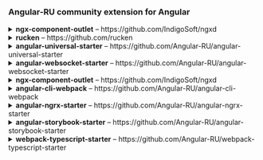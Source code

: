 ### Angular-RU community extension for Angular

<details>
  <summary><b>ngx-component-outlet</b> – https://github.com/IndigoSoft/ngxd</summary>

  Best way to quickly use Dynamic Components with Angular <br>
  ![](https://img.shields.io/github/stars/IndigoSoft/ngxd.svg?style=social&logo=github)
  
```
$ npm install --save ngx-component-outlet 
```

```html
<app-dynamic [ngxComponentOutlet]="component" [entity]="entity" (action)="onAction($event)">
  <!-- Use like NgComponentOutlet but with @Input/@Output auto bindings -->
</app-dynamic>
```

</details>

<details>
  <summary><b>rucken</b> – https://github.com/rucken</summary>
  
  Core with Admin UI for web application maked on Angular 6+  <br>
  ![](https://img.shields.io/github/stars/rucken/core-nestjs.svg?style=social&logo=github)
  
</details>

<details>
  <summary><b>angular-universal-starter</b> – https://github.com/Angular-RU/angular-universal-starter</summary>
    
   A simple Angular Universal repo with Angular 6+ <br>
   ![](https://img.shields.io/github/stars/Angular-RU/angular-universal-starter.svg?style=social&logo=github)
   
</details>


<details>
  <summary><b>angular-websocket-starter</b> – https://github.com/Angular-RU/angular-websocket-starter</summary>
    
   Angular service for WebSocket. Used Rx WebSocketSubject <br>
   ![](https://img.shields.io/github/stars/Angular-RU/angular-websocket-starter.svg?style=social&logo=github)
   
</details>


<details>
  <summary><b>ngx-component-outlet</b> – https://github.com/IndigoSoft/ngxd</summary>
    
   Best way to quickly use Dynamic Components with Angular <br>
   ![](https://img.shields.io/github/stars/IndigoSoft/ngxd.svg?style=social&logo=github)
   
</details>



<details>
  <summary><b>angular-cli-webpack</b> – https://github.com/Angular-RU/angular-cli-webpack</summary>
    
   Webpack configuration modifier for @angular/cli <br>
   ![](https://img.shields.io/github/stars/Angular-RU/angular-cli-webpack.svg?style=social&logo=github)
   
```
$ npm install ngw --save-dev
```
   
</details>



<details>
  <summary><b>angular-ngrx-starter</b> – https://github.com/Angular-RU/angular-ngrx-starter</summary>
    
   A simple NGRX Starter <br>
   ![](https://img.shields.io/github/stars/Angular-RU/angular-ngrx-starter.svg?style=social&logo=github)
   
</details>


<details>
  <summary><b>angular-storybook-starter</b> – https://github.com/Angular-RU/angular-storybook-starter</summary>
    
   An example Angular CLI app with storybook <br>
   ![](https://img.shields.io/github/stars/Angular-RU/angular-storybook-starter.svg?style=social&logo=github)
   
</details>



<details>
  <summary><b>webpack-typescript-starter</b> – https://github.com/Angular-RU/webpack-typescript-starter</summary>
    
   Webpack + TypeScript starter <br>
   ![](https://img.shields.io/github/stars/Angular-RU/webpack-typescript-starter.svg?style=social&logo=github)
   
</details>

